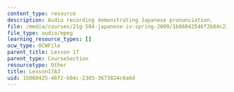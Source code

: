 ```yaml
---
content_type: resource
description: Audio recording demonstrating Japanese pronunciation.
file: /media/courses/21g-504-japanese-iv-spring-2009/1b06042546f2b84c23033673824c6a6d_Lesson17A3.mp3
file_type: audio/mpeg
learning_resource_types: []
ocw_type: OCWFile
parent_title: Lesson 17
parent_type: CourseSection
resourcetype: Other
title: Lesson17A3
uid: 1b060425-46f2-b84c-2303-3673824c6a6d
---
```

